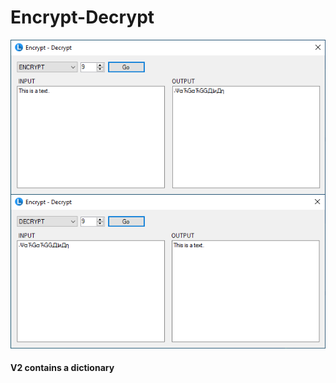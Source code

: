 # Encrypt-Decrypt
![Screenshot](Encrypt-Decrypt.png?raw=true "Encrypt-Decrypt")
#### V2 contains a dictionary